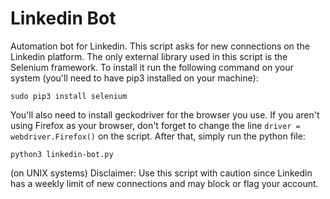 # Linkedin Bot
Automation bot for Linkedin. This script asks for new connections on the Linkedin platform. 
The only external library used in this script is the Selenium framework. To install it run the following command on your system (you'll need to have pip3 installed on your machine):
```
sudo pip3 install selenium
```
You'll also need to install geckodriver for the browser you use. If you aren't using Firefox as your browser, don't forget to change the line `driver = webdriver.Firefox()` on the script.
After that, simply run the python file:
```
python3 linkedin-bot.py
```
(on UNIX systems)
Disclaimer: Use this script with caution since Linkedin has a weekly limit of new connections and may block or flag your account.
